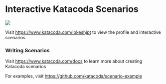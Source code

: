# Interactive Katacoda Scenarios

[![](http://shields.katacoda.com/katacoda/lokeshjpt/count.svg)](https://www.katacoda.com/lokeshjpt "Get your profile on Katacoda.com")

Visit https://www.katacoda.com/lokeshjpt to view the profile and interactive scenarios

### Writing Scenarios
Visit https://www.katacoda.com/docs to learn more about creating Katacoda scenarios

For examples, visit https://github.com/katacoda/scenario-example
